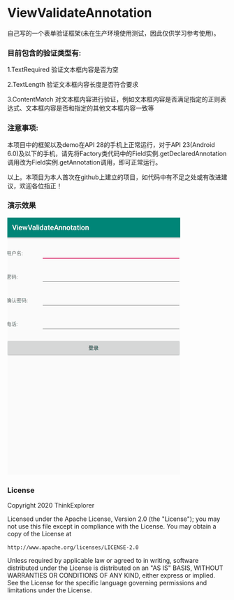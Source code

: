# ViewValidateAnnotation
自己写的一个表单验证框架(未在生产环境使用测试，因此仅供学习参考使用)。

<h3><strong>目前包含的验证类型有:</strong></h3>

1.TextRequired  验证文本框内容是否为空

2.TextLength  验证文本框内容长度是否符合要求

3.ContentMatch  对文本框内容进行验证，例如文本框内容是否满足指定的正则表达式、文本框内容是否和指定的其他文本框内容一致等

<h3><strong>注意事项:</strong></h3>本项目中的框架以及demo在API 28的手机上正常运行，对于API 23(Android 6.0)及以下的手机，请先将Factory类代码中的Field实例.getDeclaredAnnotation调用改为Field实例.getAnnotation调用，即可正常运行。



以上。本项目为本人首次在github上建立的项目，如代码中有不足之处或有改进建议，欢迎各位指正！

<h3><strong>演示效果</strong></h3>

![image](https://github.com/ThinkExplorer/ViewValidateAnnotation/blob/master/ViewValidateAnnotation/demo.gif)



<h3><strong>License</strong></h3>

Copyright 2020 ThinkExplorer

Licensed under the Apache License, Version 2.0 (the "License");
you may not use this file except in compliance with the License.
You may obtain a copy of the License at

    http://www.apache.org/licenses/LICENSE-2.0

Unless required by applicable law or agreed to in writing, software
distributed under the License is distributed on an "AS IS" BASIS,
WITHOUT WARRANTIES OR CONDITIONS OF ANY KIND, either express or implied.
See the License for the specific language governing permissions and
limitations under the License.
